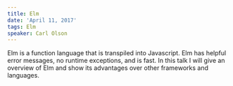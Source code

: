 ```yaml
---
title: Elm
date: 'April 11, 2017'
tags: Elm
speaker: Carl Olson
---
```


Elm is a function language that is transpiled into Javascript.  Elm has helpful error messages, no runtime exceptions, and is fast.  In this talk I will give an overview of Elm and show its advantages over other frameworks and languages.
